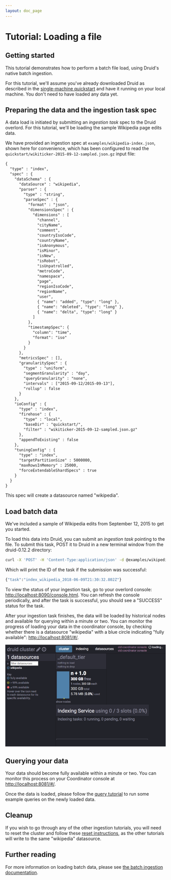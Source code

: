 ```yaml
---
layout: doc_page
---
```


# Tutorial: Loading a file

## Getting started

This tutorial demonstrates how to perform a batch file load, using Druid's native batch ingestion.

For this tutorial, we'll assume you've already downloaded Druid as described in 
the [single-machine quickstart](index.html) and have it running on your local machine. You 
don't need to have loaded any data yet.

## Preparing the data and the ingestion task spec

A data load is initiated by submitting an *ingestion task* spec to the Druid overlord. For this tutorial, we'll be loading the sample Wikipedia page edits data.

We have provided an ingestion spec at `examples/wikipedia-index.json`, shown here for convenience,
which has been configured to read the `quickstart/wikiticker-2015-09-12-sampled.json.gz` input file:

```
{
  "type" : "index",
  "spec" : {
    "dataSchema" : {
      "dataSource" : "wikipedia",
      "parser" : {
        "type" : "string",
        "parseSpec" : {
          "format" : "json",
          "dimensionsSpec" : {
            "dimensions" : [
              "channel",
              "cityName",
              "comment",
              "countryIsoCode",
              "countryName",
              "isAnonymous",
              "isMinor",
              "isNew",
              "isRobot",
              "isUnpatrolled",
              "metroCode",
              "namespace",
              "page",
              "regionIsoCode",
              "regionName",
              "user",
              { "name": "added", "type": "long" },
              { "name": "deleted", "type": "long" },
              { "name": "delta", "type": "long" }
            ]
          },
          "timestampSpec": {
            "column": "time",
            "format": "iso"
          }
        }
      },
      "metricsSpec" : [],
      "granularitySpec" : {
        "type" : "uniform",
        "segmentGranularity" : "day",
        "queryGranularity" : "none",
        "intervals" : ["2015-09-12/2015-09-13"],
        "rollup" : false
      }
    },
    "ioConfig" : {
      "type" : "index",
      "firehose" : {
        "type" : "local",
        "baseDir" : "quickstart/",
        "filter" : "wikiticker-2015-09-12-sampled.json.gz"
      },
      "appendToExisting" : false
    },
    "tuningConfig" : {
      "type" : "index",
      "targetPartitionSize" : 5000000,
      "maxRowsInMemory" : 25000,
      "forceExtendableShardSpecs" : true
    }
  }
}
```

This spec will create a datasource named "wikipedia".

## Load batch data

We've included a sample of Wikipedia edits from September 12, 2015 to get you started.

To load this data into Druid, you can submit an *ingestion task* pointing to the file. To submit
this task, POST it to Druid in a new terminal window from the druid-0.12.2 directory:

```bash
curl -X 'POST' -H 'Content-Type:application/json' -d @examples/wikipedia-index.json http://localhost:8090/druid/indexer/v1/task
```

Which will print the ID of the task if the submission was successful:

```bash
{"task":"index_wikipedia_2018-06-09T21:30:32.802Z"}
```

To view the status of your ingestion task, go to your overlord console:
[http://localhost:8090/console.html](http://localhost:8090/console.html). You can refresh the console periodically, and after
the task is successful, you should see a "SUCCESS" status for the task.

After your ingestion task finishes, the data will be loaded by historical nodes and available for
querying within a minute or two. You can monitor the progress of loading your data in the
coordinator console, by checking whether there is a datasource "wikipedia" with a blue circle
indicating "fully available": [http://localhost:8081/#/](http://localhost:8081/#/).

![Coordinator console](../tutorials/img/tutorial-batch-01.png "Wikipedia 100% loaded")

## Querying your data

Your data should become fully available within a minute or two. You can monitor this process on 
your Coordinator console at [http://localhost:8081/#/](http://localhost:8081/#/).

Once the data is loaded, please follow the [query tutorial](../tutorial/tutorial-query.html) to run some example queries on the newly loaded data.

## Cleanup

If you wish to go through any of the other ingestion tutorials, you will need to reset the cluster and follow these [reset instructions](index.html#resetting-the-cluster), as the other tutorials will write to the same "wikipedia" datasource.

## Further reading

For more information on loading batch data, please see [the batch ingestion documentation](../ingestion/batch-ingestion.html).
